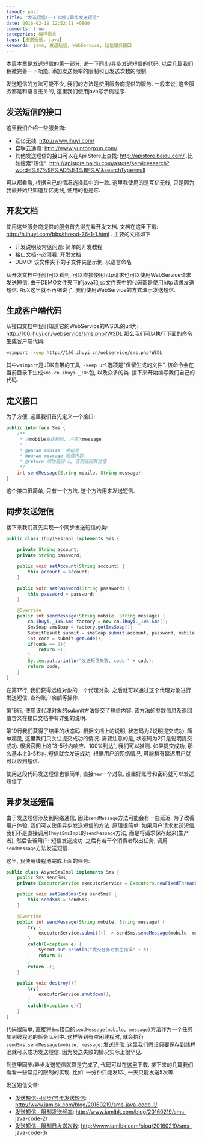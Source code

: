 ```yaml
---
layout: post
title: "发送短信(一):同步/异步发送短信"
date: 2016-02-19 12:52:11 +0800
comments: true
categories: 编程语言
tags: [发送短信, java]
keywords: java, 发送短信, WebService, 短信服务接口
---
```


本篇本章是发送短信的第一部分, 说一下同步/异步发送短信的代码, 以后几篇我们稍微完善一下功能, 添加发送频率的限制和日发送次数的限制.

发送短信的方法可能不少, 我们的方法是使用服务商提供的服务. 一般来说, 这些服务都是和语言无关的, 这里我们使用java写示例程序.

<!--more-->

## 发送短信的接口
 这里我们介绍一些服务商:

- 互亿无线: http://www.ihuyi.com/
- 容联云通讯: http://www.yuntongxun.com/
- 其他发送短信的接口可以在Api Store上查找: http://apistore.baidu.com/ .比如搜索"短信": http://apistore.baidu.com/astore/servicesearch?word=%E7%9F%AD%E4%BF%A1&searchType=null

可以都看看, 根据自己的情况选择其中的一款. 这里我使用的是互亿无线, 只是因为我最开始只知道互亿无线, 使用的也是它.

## 开发文档
使用这些服务商提供的服务首先得先看开发文档. 文档在这里下载: http://h.ihuyi.com/bbs/thread-36-1-1.html . 主要的文档如下

- 开发说明及常见问题: 简单的开发教程
- 接口文档--必须看: 开发文档
- DEMO: 该文件夹下的子文件夹是示例, 以语言命名

从开发文档中我们可以看到. 可以直接使用http请求也可以使用WebService请求发送短信. 由于DEMO文件夹下的java和jsp文件夹中的代码都是使用http请求发送短信. 所以这里就不再细说了, 我们使用WebService的方式演示发送短信.

## 生成客户端代码
从接口文档中我们知道它的WebService的WSDL的url为: http://106.ihuyi.cn/webservice/sms.php?WSDL
那么我们可以执行下面的命令生成客户端代码:

```bash
wsimport -keep http://106.ihuyi.cn/webservice/sms.php?WSDL
```

其中`wsimport`是JDK自带的工具, `-keep url`选项是"保留生成的文件". 该命令会在当前目录下生成`sms.cn.ihuyi._106`包, 以及众多的类.
接下来开始编写我们自己的代码.

## 定义接口
为了方便, 这里我们首先定义一个接口:

```java
public interface Sms {
    /**
     * 向mobile发送短信, 内容为message
     * 
     * @param mobile  手机号
     * @param message 短信内容
     * @return 成功返回-1, 否则返回其他值
     */
    int sendMessage(String mobile, String message);
}
```

这个接口很简单, 只有一个方法. 这个方法用来发送短信. 

## 同步发送短信
接下来我们首先实现一个同步发送短信的类:

```java
public class IhuyiSmsImpl implements Sms {
  
    private String account;
    private String password;

    public void setAccount(String account) {
        this.account = account;
    }

    public void setPassword(String password) {
        this.password = password;
    }

    @Override
    public int sendMessage(String mobile, String message) {
        cn.ihuyi._106.Sms factory = new cn.ihuyi._106.Sms();
        SmsSoap smsSoap = factory.getSmsSoap();
        SubmitResult submit = smsSoap.submit(account, password, mobile, message);
        int code = submit.getCode();
        if(code == 2){
            return -1;
        }  
        System.out.println("发送短信失败, code:" + code);
        return code;
    }
}
```

在第17行, 我们获得远程对象的一个代理对象. 之后就可以通过这个代理对象进行发送短信, 查询账户余额等操作.

第18行, 使用该代理对象的submit方法提交了短信内容. 该方法的参数信息及返回值含义在接口文档中有详细的说明.

第19行我们获得了结果的状态码. 根据文档上的说明, 状态码为2说明提交成功. 简单起见, 这里我们只关注提交成功的情况. 需要注意的是, 状态码为2只是说明提交成功. 根据官网上的"3-5秒内响应、100%到达", 我们可以推测.
如果提交成功, 那么基本上3-5秒内,短信就会发送成功, 根据用户的网络情况, 可能稍有延迟用户就可以收到短信.

使用这段代码发送短信也很简单, 直接`new`一个对象, 设置好账号和密码就可以发送短信了.

## 异步发送短信
由于发送短信涉及到网络通信, 因此`sendMessage`方法可能会有一些延迟. 为了改善用户体验, 我们可以使用异步发送短信的方法. 原理很简单: 如果用户请求发送短信, 我们不是直接调用`IhuyiSmsImpl`的`sendMessage`方法, 而是将请求保存起来(生产者), 然后告诉用户: 短信发送成功. 之后有若干个消费者取出任务, 调用`sendMessage`方法发送短信. 

这里, 我使用线程池完成上面的任务:

``` java
public class AsyncSmsImpl implements Sms {
    public Sms sendSms;
    private ExecutorService executorService = Executors.newFixedThreadPool(3);

    public void setSendSms(Sms sendSms) {
        this.sendSms = sendSms;
    }

    @Override
    public int sendMessage(String mobile, String message) {
        try {
            executorService.submit(() -> sendSms.sendMessage(mobile, message));
        }
        catch(Exception e) {
            Sysemt.out.println("提交任务时发生错误" + e);
            return 0;
        }
        return -1;
    }

    public void destroy(){
        try{
            executorService.shutdown();
        }
        catch(Exception e){}
    }
}
```

代码很简单, 直接将`Sms`接口的`sendMessage(mobile, message)`方法作为一个任务加到线程池的任务队列中. 这样等到有空闲线程时, 就会执行`sendSms.sendMessage(mobile, message)`发送短信. 这里我们假设只要保存到线程池就可以成功发送短信. 因为发送失败的情况实际上很罕见.

到这里同步/异步发送短信就算是完成了, 代码可以在[这里](/downloads/code/2016/02/sms1.zip "下载源码")下载. 接下来的几篇我们看看一些常见的限制的实现, 比如: 一分钟只能发1次, 一天只能发送5次等.

发送短信文章:

- [发送短信--同步/异步发送短信](/blog/20160219/sms-java-code-1/ "发送短信--同步/异步发送短信"): http://www.iamlbk.com/blog/20160219/sms-java-code-1/
- [发送短信--限制发送频率](/blog/20160219/sms-java-code-2/ "发送短信--限制发送频率"):  http://www.iamlbk.com/blog/20160219/sms-java-code-2/
- [发送短信--限制日发送次数](/blog/20160219/sms-java-code-3/ "发送短信--限制日发送次数"): http://www.iamlbk.com/blog/20160219/sms-java-code-3/

